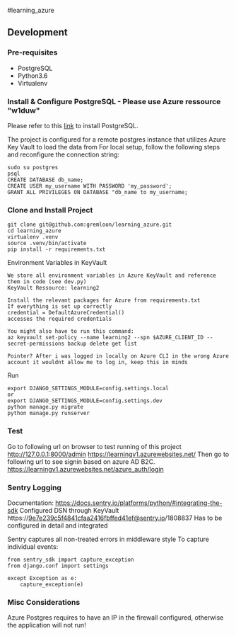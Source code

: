 #learning_azure
## Development
### Pre-requisites
- PostgreSQL
- Python3.6
- Virtualenv

### Install & Configure PostgreSQL - Please use Azure ressource "w1duw" 
Please refer to this [link](https://www.postgresql.org/download/) to install PostgreSQL.

The project is configured for a remote postgres instance that utilizes Azure Key Vault to load the data from
For local setup, follow the following steps and reconfigure the connection string:
```
sudo su postgres
psql
CREATE DATABASE db_name;
CREATE USER my_username WITH PASSWORD 'my_password';
GRANT ALL PRIVILEGES ON DATABASE "db_name to my_username;
```

### Clone and Install Project
```
git clone git@github.com:gremloon/learning_azure.git
cd learning_azure
virtualenv .venv
source .venv/bin/activate
pip install -r requirements.txt
```

Environment Variables in KeyVault
```
We store all environment variables in Azure KeyVault and reference them in code (see dev.py)
KeyVault Ressource: learning2

Install the relevant packages for Azure from requirements.txt
If everything is set up correctly  
credential = DefaultAzureCredential()  
accesses the required credentials

You might also have to run this command:
az keyvault set-policy --name learning2 --spn $AZURE_CLIENT_ID --secret-permissions backup delete get list

Pointer? After i was logged in locally on Azure CLI in the wrong Azure account it wouldnt allow me to log in, keep this in minds

```

Run
```
export DJANGO_SETTINGS_MODULE=config.settings.local
or 
export DJANGO_SETTINGS_MODULE=config.settings.dev
python manage.py migrate
python manage.py runserver
```

### Test
Go to following url on browser to test running of this project
http://127.0.0.1:8000/admin
https://learningv1.azurewebsites.net/
Then go to following url to see signin based on azure AD B2C.
https://learningv1.azurewebsites.net/azure_auth/login

### Sentry Logging
Documentation: https://docs.sentry.io/platforms/python/#integrating-the-sdk
Configured DSN through KeyVault https://9e7e239c5f4841cfaa2416fbffed41ef@sentry.io/1808837
Has to be configured in detail and integrated

Sentry captures all non-treated errors in middleware style
To capture individual events:
```
from sentry_sdk import capture_exception
from django.conf import settings

except Exception as e:
    capture_exception(e)

```
### Misc Considerations
Azure Postgres requires to have an IP in the firewall configured, otherwise the application will not run!

